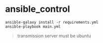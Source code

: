 # ansible_control


```
ansible-galaxy install -r requirements.yml
ansible-playbook main.yml
```

>transmission server must be ubuntu